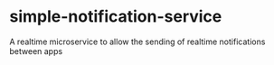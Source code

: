 # simple-notification-service
A realtime microservice to allow the sending of realtime notifications between apps

